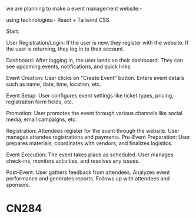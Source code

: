 we are planning to make a event management website:-

using technologies:-
React + Tailwind CSS

Start:

User Registration/Login:
If the user is new, they register with the website.
If the user is returning, they log in to their account.

Dashboard:
After logging in, the user lands on their dashboard.
They can see upcoming events, notifications, and quick links.

Event Creation:
User clicks on "Create Event" button.
Enters event details such as name, date, time, location, etc.

Event Setup:
User configures event settings like ticket types, pricing, registration form fields, etc.

Promotion:
User promotes the event through various channels like social media, email campaigns, etc.

Registration:
Attendees register for the event through the website.
User manages attendee registrations and payments.
Pre-Event Preparation:
User prepares materials, coordinates with vendors, and finalizes logistics.

Event Execution:
The event takes place as scheduled.
User manages check-ins, monitors activities, and resolves any issues.

Post-Event:
User gathers feedback from attendees.
Analyzes event performance and generates reports.
Follows up with attendees and sponsors.
# CN284

